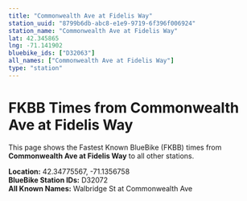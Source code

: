 ```yaml
---
title: "Commonwealth Ave at Fidelis Way"
station_uuid: "8799b6db-abc8-e1e9-9719-6f396f006924"
station_name: "Commonwealth Ave at Fidelis Way"
lat: 42.345865
lng: -71.141902
bluebike_ids: ["D32063"]
all_names: ["Commonwealth Ave at Fidelis Way"]
type: "station"
---
```


# FKBB Times from Commonwealth Ave at Fidelis Way

This page shows the Fastest Known BlueBike (FKBB) times from **Commonwealth Ave at Fidelis Way** to all other stations.

**Location:** 42.34775567, -71.1356758  
**BlueBike Station IDs:** D32072  
**All Known Names:** Walbridge St at Commonwealth Ave

